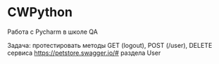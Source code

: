 # CWPython
Работа с Pycharm в школе QA

Задача: протестировать методы GET (logout), POST (/user), DELETE сервиса https://petstore.swagger.io/# раздела User
